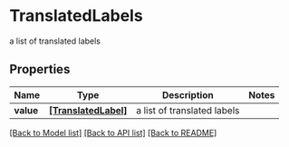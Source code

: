 # TranslatedLabels

a list of translated labels

## Properties
Name | Type | Description | Notes
------------ | ------------- | ------------- | -------------
**value** | [**[TranslatedLabel]**](TranslatedLabel.md) | a list of translated labels | 

[[Back to Model list]](../README.md#documentation-for-models) [[Back to API list]](../README.md#documentation-for-api-endpoints) [[Back to README]](../README.md)


